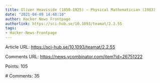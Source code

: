 ```yaml
---
title: Oliver Heaviside (1850-1925) – Physical Mathematician (1983)
date: "2021-04-09 14:48:10"
author: Hacker News Frontpage
authorlink: https://sci-hub.se/10.1093/teamat/2.2.55
tags:
- Hacker-News-Frontpage
---
```


<p>Article URL: <a href="https://sci-hub.se/10.1093/teamat/2.2.55">https://sci-hub.se/10.1093/teamat/2.2.55</a></p>
<p>Comments URL: <a href="https://news.ycombinator.com/item?id=26751222">https://news.ycombinator.com/item?id=26751222</a></p>
<p>Points: 105</p>
<p># Comments: 35</p>
